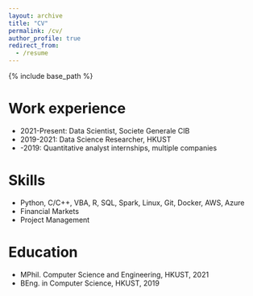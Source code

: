 ```yaml
---
layout: archive
title: "CV"
permalink: /cv/
author_profile: true
redirect_from:
  - /resume
---
```


{% include base_path %}

Work experience
======
* 2021-Present: Data Scientist, Societe Generale CIB
* 2019-2021: Data Science Researcher, HKUST
* -2019: Quantitative analyst internships, multiple companies
  
Skills
======
* Python, C/C++, VBA, R, SQL, Spark, Linux, Git, Docker, AWS, Azure
* Financial Markets
* Project Management

Education
======
* MPhil. Computer Science and Engineering, HKUST, 2021
* BEng. in Computer Science, HKUST, 2019

<!-- 
Publications
======
  <ul>{% for post in site.publications %}
    {% include archive-single-cv.html %}
  {% endfor %}</ul>
  
Talks
======
  <ul>{% for post in site.talks %}
    {% include archive-single-talk-cv.html %}
  {% endfor %}</ul>
  
Teaching
======
  <ul>{% for post in site.teaching %}
    {% include archive-single-cv.html %}
  {% endfor %}</ul>
  
 
Service and leadership
======
* Currently signed in to 43 different slack teams
-->